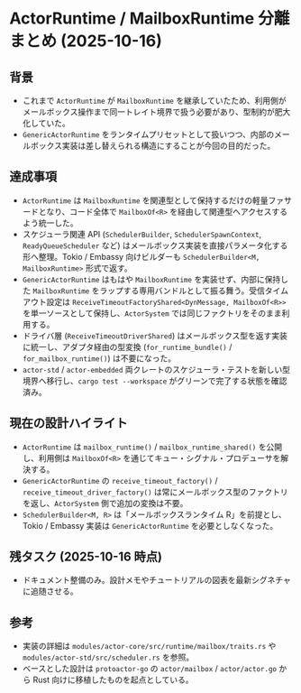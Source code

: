 # ActorRuntime / MailboxRuntime 分離まとめ (2025-10-16)

## 背景
- これまで `ActorRuntime` が `MailboxRuntime` を継承していたため、利用側がメールボックス操作まで同一トレイト境界で扱う必要があり、型制約が肥大化していた。
- `GenericActorRuntime` をランタイムプリセットとして扱いつつ、内部のメールボックス実装は差し替えられる構造にすることが今回の目的だった。

## 達成事項
- `ActorRuntime` は `MailboxRuntime` を関連型として保持するだけの軽量ファサードとなり、コード全体で `MailboxOf<R>` を経由して関連型へアクセスするよう統一した。
- スケジューラ関連 API (`SchedulerBuilder`, `SchedulerSpawnContext`, `ReadyQueueScheduler` など) はメールボックス実装を直接パラメータ化する形へ整理。Tokio / Embassy 向けビルダーも `SchedulerBuilder<M, MailboxRuntime>` 形式で返す。
- `GenericActorRuntime` はもはや `MailboxRuntime` を実装せず、内部に保持した `MailboxRuntime` をラップする専用バンドルとして振る舞う。受信タイムアウト設定は `ReceiveTimeoutFactoryShared<DynMessage, MailboxOf<R>>` を単一ソースとして保持し、`ActorSystem` では同じファクトリをそのまま利用する。
- ドライバ層 (`ReceiveTimeoutDriverShared`) はメールボックス型を返す実装に統一し、アダプタ経由の型変換 (`for_runtime_bundle()` / `for_mailbox_runtime()`) は不要になった。
- `actor-std` / `actor-embedded` 両クレートのスケジューラ・テストを新しい型境界へ移行し、`cargo test --workspace` がグリーンで完了する状態を確認済み。

## 現在の設計ハイライト
- `ActorRuntime` は `mailbox_runtime()` / `mailbox_runtime_shared()` を公開し、利用側は `MailboxOf<R>` を通じてキュー・シグナル・プロデューサを解決する。
- `GenericActorRuntime` の `receive_timeout_factory()` / `receive_timeout_driver_factory()` は常にメールボックス型のファクトリを返し、`ActorSystem` 側で追加の変換は不要。
- `SchedulerBuilder<M, R>` は「メールボックスランタイム R」を前提とし、Tokio / Embassy 実装は `GenericActorRuntime` を必要としなくなった。

## 残タスク (2025-10-16 時点)
- ドキュメント整備のみ。設計メモやチュートリアルの図表を最新シグネチャに追随させる。

## 参考
- 実装の詳細は `modules/actor-core/src/runtime/mailbox/traits.rs` や `modules/actor-std/src/scheduler.rs` を参照。
- ベースとした設計は `protoactor-go` の `actor/mailbox` / `actor/actor.go` から Rust 向けに移植したものを起点としている。
